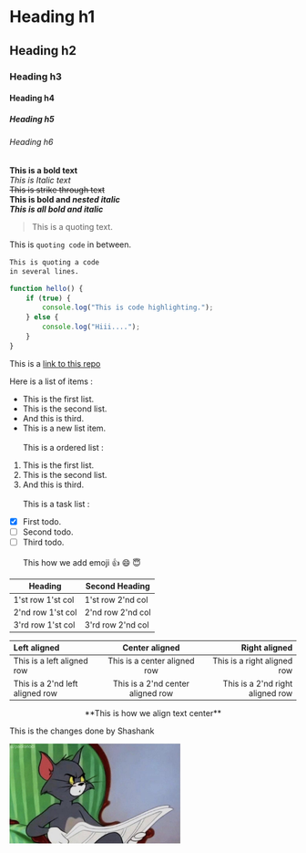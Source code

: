 # Heading h1

## Heading h2

### Heading h3

#### Heading h4

##### Heading h5

###### Heading h6

**This is a bold text**\
_This is Italic text_\
~~This is strike through text~~\
**This is bold and _nested italic_**\
**_This is all bold and italic_**

> This is a quoting text.

This is `quoting code` in between.

```
This is quoting a code
in several lines.
```

```javascript
function hello() {
	if (true) {
		console.log("This is code highlighting.");
	} else {
		console.log("Hiii....");
	}
}
```

This is a [link to this repo](https://github.com/Shashank-Salian/Readme)

Here is a list of items :

- This is the first list.
- This is the second list.
- And this is third.
- This is a new list item.
  <br><br>
  This is a ordered list :

1. This is the first list.
2. This is the second list.
3. And this is third.
   <br><br>
   This is a task list :

- [x] First todo.
- [ ] Second todo.
- [ ] Third todo.
      <br><br>
      This how we add emoji :+1: :smile: :innocent:

| Heading           | Second Heading    |
| ----------------- | ----------------- |
| 1'st row 1'st col | 1'st row 2'nd col |
| 2'nd row 1'st col | 2'nd row 2'nd col |
| 3'rd row 1'st col | 3'rd row 2'nd col |

| Left aligned                    |          Center aligned           |                    Right aligned |
| :------------------------------ | :-------------------------------: | -------------------------------: |
| This is a left aligned row      |   This is a center aligned row    |      This is a right aligned row |
| This is a 2'nd left aligned row | This is a 2'nd center aligned row | This is a 2'nd right aligned row |

<p align="center">
  **This is how we align text center**
</p>

<p>
This is the changes done by Shashank
</p>

<img src="Tom.jpg" width="300" height="175" alt="Tom" />
